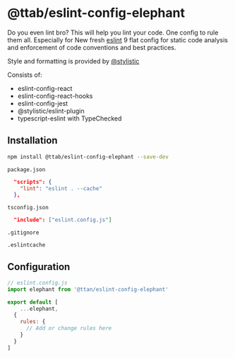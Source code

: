 # @ttab/eslint-config-elephant

Do you even lint bro? This will help you lint your code. One config to rule them all. Especially for 
New fresh [eslint](https://eslint.org) 9 flat config for static code analysis and enforcement of code conventions and best practices.

Style and formatting is provided by [@stylistic](https://eslint.style/) 

Consists of:
* eslint-config-react
* eslint-config-react-hooks
* eslint-config-jest
* @stylistic/eslint-plugin
* typescript-eslint with TypeChecked

## Installation
```bash
npm install @ttab/eslint-config-elephant --save-dev
```

`package.json`
```json
  "scripts": {
    "lint": "eslint . --cache"
  },
```

`tsconfig.json`
```json
  "include": ["eslint.config.js"]
```
`.gitignore`
```
.eslintcache
```
## Configuration
```js
// eslint.config.js
import elephant from '@ttan/eslint-config-elephant'

export default [
    ...elephant,
  {
    rules: {
      // Add or change rules here
    }
  }
]
```
